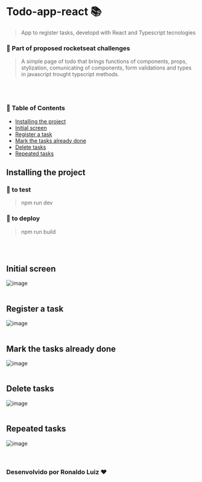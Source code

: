 # Todo-app-react :books:
>App to register tasks, developd with React and Typescript tecnologies

### 🚀 Part of proposed rocketseat challenges
> A simple page of todo that brings functions of components, props, stylization, comunicating of components, form validations and types in javascript trought typscript methods.

<br>
<br>


### 📑 Table of Contents
   * [Installing the project](#installing-the-project)
   * [Initial screen](#initial-screen)
   * [Register a task](#register-a-task)
   * [Mark the tasks already done](#mark-the-tasks-already-done)
   * [Delete tasks](#delete-tasks)
   * [Repeated tasks](#repeated-tasks)


## Installing the project
### 🧪 to test
>npm run dev
### 🧪 to deploy
>npm run build

<br>
<br>

## __Initial screen__
![image](https://user-images.githubusercontent.com/121819777/218290740-b614d18a-2522-4560-a65b-36eb61839fb0.png)
<br>
<br>

## __Register a task__
![image](https://user-images.githubusercontent.com/121819777/218291127-ebb71807-3c00-42a9-aa9f-302ec67db1bc.png)
<br>
<br>

## __Mark the tasks already done__
![image](https://user-images.githubusercontent.com/121819777/218290829-3d609b99-dd53-41b5-8aec-56486a1bceaf.png)
<br>
<br>

## __Delete tasks__
![image](https://user-images.githubusercontent.com/121819777/218291008-c6705031-31ac-4a55-8fc8-05cc38764335.png)
<br>
<br>

## __Repeated tasks__
![image](https://user-images.githubusercontent.com/121819777/218291037-1d3b2dac-f921-426c-9bed-4b55673f5409.png)
<br>
<br>
<br>

### Desenvolvido por Ronaldo Luiz ❤️
